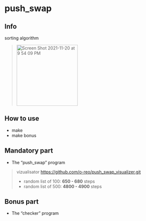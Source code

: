 # push_swap

## Info
sorting algorithm

> <img width="201" alt="Screen Shot 2021-11-20 at 9 54 09 PM" src="https://user-images.githubusercontent.com/94758944/143299529-b34a8991-2fc0-4c1d-895b-c721740c9c11.png">

## How to use
- make
- make bonus

## Mandatory part
- The “push_swap” program
> vizualisator https://github.com/o-reo/push_swap_visualizer.git
> - random list of 100: **650 - 680** steps
> - random list of 500: **4800 - 4900** steps 

## Bonus part
- The “checker” program
